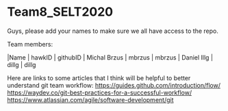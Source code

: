 # Team8_SELT2020
Guys, please add your names to make sure we all have access to the repo.

 Team members:

|Name           | hawkID	| githubID
| Michal Brzus	| mbrzus	| mbrzus
| Daniel Illg	| dillg		| dillg 

Here are links to some articles that I think will be helpful to better understand git team workflow:
https://guides.github.com/introduction/flow/
https://waydev.co/git-best-practices-for-a-successful-workflow/
https://www.atlassian.com/agile/software-development/git

